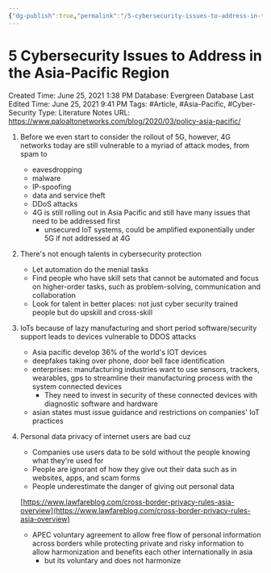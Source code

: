 ```yaml
---
{"dg-publish":true,"permalink":"/5-cybersecurity-issues-to-address-in-the-asia-pacific-region/"}
---
```


# 5 Cybersecurity Issues to Address in the Asia-Pacific Region

Created Time: June 25, 2021 1:38 PM
Database: Evergreen Database
Last Edited Time: June 25, 2021 9:41 PM
Tags: #Article, #Asia-Pacific, #Cyber-Security
Type: Literature Notes
URL: https://www.paloaltonetworks.com/blog/2020/03/policy-asia-pacific/

1. Before we even start to consider the rollout of 5G, however, 4G networks today are still vulnerable to a myriad of attack modes, from spam to
    - eavesdropping
    - malware
    - IP-spoofing
    - data and service theft
    - DDoS attacks
    - 4G is still rolling out in Asia Pacific and still have many issues that need to be addressed first
        - unsecured IoT systems, could be amplified exponentially under 5G if not addressed at 4G
2. There's not enough talents in cybersecurity protection
    - Let automation do the menial tasks
    - Find people who have skill sets that cannot be automated and focus on higher-order tasks, such as problem-solving, communication and collaboration
    - Look for talent in better places: not just cyber security trained people but do upskill and cross-skill

1. IoTs because of lazy manufacturing and short period software/security support leads to devices vulnerable to DDOS attacks
    - Asia pacific develop 36% of the world's IOT devices
    - deepfakes taking over phone, door bell face identification
    - enterprises: manufacturing industries want to use sensors, trackers, wearables, gps to streamline their manufacturing process with the system connected devices
        - They need to invest in security of these connected devices with diagnostic software and hardware
    - asian states must issue guidance and restrictions on companies' IoT practices
2. Personal data privacy of internet users are bad cuz
    - Companies use users data to be sold without the people knowing what they're used for
    - People are ignorant of how they give out their data such as in websites, apps, and scam forms
    - People underestimate the danger of giving out personal data
    
    [https://www.lawfareblog.com/cross-border-privacy-rules-asia-overview](https://www.lawfareblog.com/cross-border-privacy-rules-asia-overview)
    
    - APEC voluntary agreement to allow free flow of personal information across borders while protecting private and risky information to allow harmonization and benefits each other internationally in asia
        - but its voluntary and does not harmonize